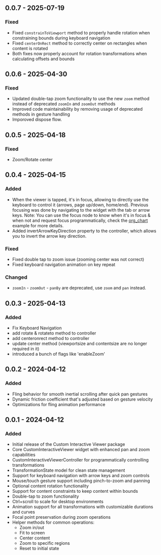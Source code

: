 ## 0.0.7 - 2025-07-19

### Fixed
- Fixed `constrainToViewport` method to properly handle rotation when constraining bounds during keyboard navigation
- Fixed `centerOnRect` method to correctly center on rectangles when content is rotated
- Both fixes now properly account for rotation transformations when calculating offsets and bounds

## 0.0.6 - 2025-04-30

### Fixed
- Updated double-tap zoom functionality to use the new `zoom` method instead of deprecated `zoomIn` and `zoomOut` methods
- Improved code maintainability by removing usage of deprecated methods in gesture handling
- Imporoved dispose flow.
## 0.0.5 - 2025-04-18
### Fixed
- Zoom/Rotate center


## 0.0.4 - 2025-04-15

### Added
- When the viewer is tapped, it's in focus, allowing to directly use the keyboard to control it (arrows, page up/down, home/end). Previous focusing was done by navigating to the widget with the tab or arrow keys.
  Note: You can use the focus node to know when it's in focus & when not and request focus programmatically, check the [org_chart](https://pub.dev/packages/org_chart) example for more details.
- Added invertArrowKeyDirection property to the controller, which allows you to invert the arrow key direction.

### Fixed
- Fixed double tap to zoom issue (zooming center was not correct)
- Fixed keyboard navigation animation on key repeat

### Changed
- `zoomIn` - `zoomOut` - `panBy` are deprecated, use `zoom` and `pan` instead.


## 0.0.3 - 2025-04-13

### Added
- Fix Keyboard Navigation
- add rotate & rotateto method to controller
- add centeronrect method to controller
- update center method (viewportsize and contentsize are no longer required in it)
- introduced a bunch of flags like 'enableZoom'

## 0.0.2 - 2024-04-12

### Added
- Fling behavior for smooth inertial scrolling after quick pan gestures
- Dynamic friction coefficient that's adjusted based on gesture velocity
- Optimizations for fling animation performance

## 0.0.1 - 2024-04-12

### Added
- Initial release of the Custom Interactive Viewer package
- Core CustomInteractiveViewer widget with enhanced pan and zoom capabilities
- CustomInteractiveViewerController for programmatically controlling transformations
- TransformationState model for clean state management
- Support for keyboard navigation with arrow keys and zoom controls
- Mouse/touch gesture support including pinch-to-zoom and panning
- Optional content rotation functionality
- Support for content constraints to keep content within bounds
- Double-tap to zoom functionality
- Ctrl+scroll to scale for desktop environments
- Animation support for all transformations with customizable durations and curves
- Focal point preservation during zoom operations
- Helper methods for common operations:
  - Zoom in/out
  - Fit to screen
  - Center content
  - Zoom to specific regions
  - Reset to initial state
